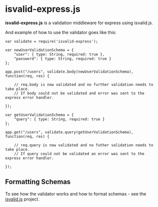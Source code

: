 # isvalid-express.js

**isvalid-express.js** is a validation middleware for express using isvalid.js.

And example of how to use the validator goes like this:

    var validate = require('isvalid-express');
    
    var newUserValidationSchema = {
        "user": { type: String, required: true },
        "password": { type: String, required: true }
    };
    
    app.post("/users", validate.body(newUserValidationSchema), function(req, res) {
        
        // req.body is now validated and no further validation needs to take place.
        // If body could not be validated and error was sent to the express error handler.
        
    });
    
    var getUserValidationSchema = {
    	"query": { type: String, required: true }
    };
    
    app.get("/users", validate.query(getUserValidationSchema), function(req, res) {
    	
    	// req.query is now validated and no futher validation needs to take place.
    	// If query could not be validated an error was sent to the express error handler.
    	
    });

## Formatting Schemas

To see how the validator works and how to format schemas - see the [isvalid.js](https://github.com/trenskow/isvalid.js) project.
